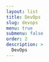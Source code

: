 ```yaml
---
layout: list
title: DevOps
slug: devops
menu: true
submenu: false
order: 2
description: >
  DevOps  
---
```

